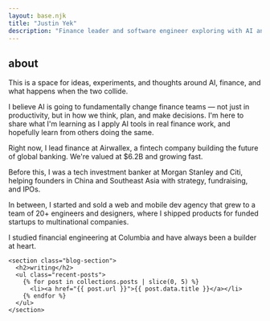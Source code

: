 ```yaml
---
layout: base.njk
title: "Justin Yek"
description: "Finance leader and software engineer exploring with AI and finance"
---
```


<div class="home-content">
    <section class="about-section">
      <h2>about</h2>
      <div class="about-content">
        <p>
          This is a space for ideas, experiments, and thoughts around AI, finance, and what happens when the two collide.
        </p>
        <p>
          I believe AI is going to fundamentally change finance teams — not just in productivity, but in how we think, plan, and make decisions. I'm here to share what I'm learning as I apply AI tools in real finance work, and hopefully learn from others doing the same.
        </p>
        <p>
          Right now, I lead finance at Airwallex, a fintech company building the future of global banking. We're valued at $6.2B and growing fast.
        </p>
        <p>
          Before this, I was a tech investment banker at Morgan Stanley and Citi, helping founders in China and Southeast Asia with strategy, fundraising, and IPOs. 
        </p>
        <p>
          In between, I started and sold a web and mobile dev agency that grew to a team of 20+ engineers and designers, where I shipped products for funded startups to multinational companies.
        </p>
        <p>
          I studied financial engineering at Columbia and have always been a builder at heart.
        </p>
      </div>
    </section>

    <section class="blog-section">
      <h2>writing</h2>
      <ul class="recent-posts">
        {% for post in collections.posts | slice(0, 5) %}
          <li><a href="{{ post.url }}">{{ post.data.title }}</a></li>
        {% endfor %}
      </ul>
    </section>
  </div>
</div>
